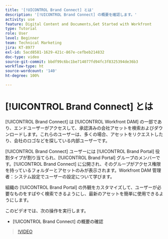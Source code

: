 ```yaml
---
title: '[!UICONTROL Brand Connect] とは'
description: '[!UICONTROL Brand Connect] の概要を確認します。'
activity: use
feature: Digital Content and Documents,Get Started with Workfront
type: Tutorial
role: User
level: Beginner
team: Technical Marketing
jira: KT-8977
exl-id: 5acd8581-1629-421c-867e-cefbeb214832
doc-type: video
source-git-commit: bbdf99c6bc1be714077fd94fc3f8325394de36b3
workflow-type: ht
source-wordcount: '140'
ht-degree: 100%

---
```


# [!UICONTROL Brand Connect] とは

[!UICONTROL Brand Connect] は [!UICONTROL Workfront DAM] の一部であり、エンドユーザーがアクセスして、承認済みの会社アセットを検索およびダウンロードします。これらのユーザーは、多くの場合、アセットをリクエストしたり、会社のロゴなどを探している内部ユーザーです。

[!UICONTROL Brand Connect] ユーザーには [!UICONTROL Brand Portal] 役割タイプが割り当てられ、[!UICONTROL Brand Portal] グループのメンバーです。[!UICONTROL Brand Connect] に公開され、そのグループがアクセス権限を持っているフォルダーとアセットのみが表示されます。Workfront DAM 管理者：システム設定でユーザーの設定について学びます。

<!-- Need the cross-reference link to other LP, mentioned above -->

組織の [!UICONTROL Brand Portal] の外観をカスタマイズして、ユーザーが必要なものをすばやく検索できるようにし、最新のアセットを簡単に使用できるようにします。

このビデオでは、次の操作を実行します。

* [!UICONTROL Brand Connect] の概要の確認

>[!VIDEO](https://video.tv.adobe.com/v/3418793/?quality=12&learn=on&enablevpops=1&captions=jpn)

<!-- Learn more graphic and link to article, below
* Workfront DAM within Workfront
 -->
